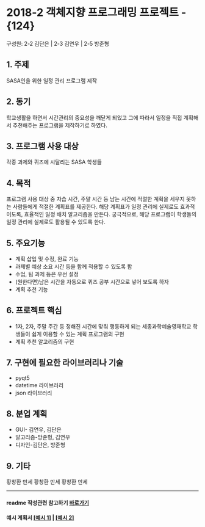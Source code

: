 # 2018-2 객체지향 프로그래밍 프로젝트 - **{124}**
구성원: 2-2 김단은 | 2-3 김연우 | 2-5 방준형

## 1. 주제
SASA인을 위한 일정 관리 프로그램 제작

## 2. 동기
학교생활을 하면서 시간관리의 중요성을 깨닫게 되었고 그에 따라서 일정을 직접 계획해서 추천해주는 프로그램을 제작하기로 하였다.

## 3. 프로그램 사용 대상
각종 과제와 퀴즈에 시달리는 SASA 학생들

## 4. 목적
프로그램 사용 대상 중 자습 시간, 주말 시간 등 남는 시간에 적절한 계획을 세우지 못하는 사람들에게 적절한 계획표를 제공한다. 해당 계획표가 일정 관리에 실제로도 효과적이도록, 효율적인 일정 배치 알고리즘을 만든다. 궁극적으로, 해당 프로그램이 학생들의 일정 관리에 실제로도 활용될 수 있도록 한다.

## 5. 주요기능
- 계획 삽입 및 수정, 완료 기능
- 과제별 예상 소요 시간 등을 함께 적용할 수 있도록 함
- 수업, 팀 과제 등은 우선 설정
- (원한다면)남은 시간을 자동으로 퀴즈 공부 시간으로 넣어 보도록 하자
- 계획 추천 기능 

## 6. 프로젝트 핵심
- 1자, 2자, 주말 주간 등 정해진 시간에 맞춰 행동하게 되는 세종과학예술영재학교 학생들이 쉽게 이용할 수 있는 계획 프로그램의 구현
- 계획 추천 알고리즘의 구현

## 7. 구현에 필요한 라이브러리나 기술
- pyqt5
- datetime 라이브러리
- json 라이브러리

## 8. **분업 계획**
- GUI- 김연우, 김단은
- 알고리즘-방준형, 김연우
- 디자인-김단은, 방준형

## 9. 기타
황창환 만세
황창환 만세 황창환 만세
<hr>

#### readme 작성관련 참고하기 [바로가기](https://heropy.blog/2017/09/30/markdown/)

#### 예시 계획서 [[예시 1]](https://docs.google.com/document/d/1hcuGhTtmiTUxuBtr3O6ffrSMahKNhEj33woE02V-84U/edit?usp=sharing) | [[예시 2]](https://docs.google.com/document/d/1FmxTZvmrroOW4uZ34Xfyyk9ejrQNx6gtsB6k7zOvHYE/edit?usp=sharing)
